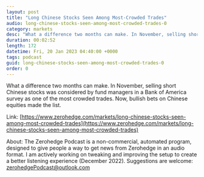 ```yaml
---
layout: post
title: "Long Chinese Stocks Seen Among Most-Crowded Trades"
audio: long-chinese-stocks-seen-among-most-crowded-trades-0
category: markets
desc: "What a difference two months can make. In November, selling short Chinese stocks was considered by fund managers in a Bank of America survey as one of the most crowded trades. Now, bullish bets on Chinese equities made the list."
duration: 00:02:52
length: 172
datetime: Fri, 20 Jan 2023 04:40:00 +0000
tags: podcast
guid: long-chinese-stocks-seen-among-most-crowded-trades-0
order: 0
---
```

What a difference two months can make. In November, selling short Chinese stocks was considered by fund managers in a Bank of America survey as one of the most crowded trades. Now, bullish bets on Chinese equities made the list.

Link: [https://www.zerohedge.com/markets/long-chinese-stocks-seen-among-most-crowded-trades](https://www.zerohedge.com/markets/long-chinese-stocks-seen-among-most-crowded-trades)

About: The Zerohedge Podcast is a non-commercial, automated program, designed to give people a way to get news from Zerohedge in an audio format.  I am actively working on tweaking and improving the setup to create a better listening experience (December 2022).  Suggestions are welcome: [zerohedgePodcast@outlook.com](mailto:zerohedgePodcast@outlook.com)